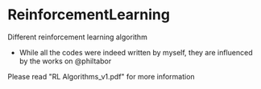 # ReinforcementLearning
Different reinforcement learning algorithm

 - While all the codes were indeed written by myself, they are influenced by the works on @philtabor

Please read "RL Algorithms_v1.pdf" for more information
